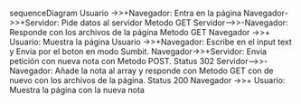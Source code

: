 sequenceDiagram
Usuario ->>+Navegador: Entra en la página
Navegador->>+Servidor: Pide datos al servidor Metodo GET
 Servidor-->>-Navegador: Responde con los archivos de la página Metodo GET
 Navegador ->>+ Usuario: Muestra la página
 Usuario ->>+Navegador: Escribe en el input text y Envia por el boton en modo Sumbit.
    Navegador->>+Servidor: Envia petición con nueva nota con Metodo POST. Status 302
    Servidor-->>-Navegador: Añade la nota al array y responde con Metodo GET con de nuevo con los archivos de la página. Status 200
    Navegador ->>+ Usuario: Muestra la página con la nueva nota
  


